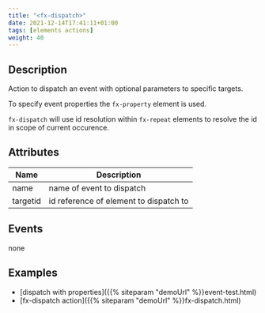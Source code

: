 ```yaml
---
title: "<fx-dispatch>"
date: 2021-12-14T17:41:11+01:00
tags: [elements actions]
weight: 40
---
```


## Description

Action to dispatch an event with optional parameters to specific targets.

To specify event properties the `fx-property` element is used.

`fx-dispatch` will use id resolution within `fx-repeat` elements to resolve
the id in scope of current occurence.

## Attributes
| Name | Description |
|------|-------------|
| name | name of event to dispatch |
| targetid | id reference of element to dispatch to |


## Events

none

## Examples

* [dispatch with properties]({{% siteparam "demoUrl" %}}event-test.html)
* [fx-dispatch action]({{% siteparam "demoUrl" %}}fx-dispatch.html)



